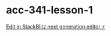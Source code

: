 # acc-341-lesson-1

[Edit in StackBlitz next generation editor ⚡️](https://stackblitz.com/~/github.com/ALOMGIRHOSSAIN2024/acc-341-lesson-1)